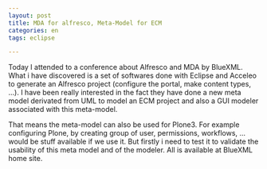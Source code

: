 ```yaml
---
layout: post
title: MDA for alfresco, Meta-Model for ECM
categories: en
tags: eclipse

---
```



Today I attended to a conference about Alfresco and MDA by BlueXML. What i have discovered is a set of softwares done with Eclipse and Acceleo to generate an Alfresco project (configure the portal, make content types, …). I have been really interested in the fact they have done a new meta model derivated from UML to model an ECM project and also a GUI modeler associated with this meta-model.

That means the meta-model can also be used for Plone3. For example configuring Plone, by creating group of user, permissions, workflows, … would be stuff available if we use it. But firstly i need to test it to validate the usability of this meta model and of the modeler. All is available at BlueXML home site.